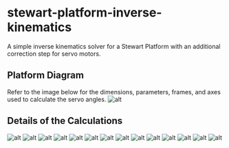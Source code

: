 # stewart-platform-inverse-kinematics

A simple inverse kinematics solver for a Stewart Platform with an additional correction step for servo motors.

## Platform Diagram

Refer to the image below for the dimensions, parameters, frames, and axes used to calculate the servo angles.
![alt](docs/slides/Slide2.PNG)

## Details of the Calculations

![alt](docs/slides/Slide3.PNG)
![alt](docs/slides/Slide4.PNG)
![alt](docs/slides/Slide5.PNG)
![alt](docs/slides/Slide6.PNG)
![alt](docs/slides/Slide7.PNG)
![alt](docs/slides/Slide8.PNG)
![alt](docs/slides/Slide9.PNG)
![alt](docs/slides/Slide10.PNG)
![alt](docs/slides/Slide11.PNG)
![alt](docs/slides/Slide12.PNG)
![alt](docs/slides/Slide13.PNG)
![alt](docs/slides/Slide14.PNG)
![alt](docs/slides/Slide15.PNG)
![alt](docs/slides/Slide16.PNG)
